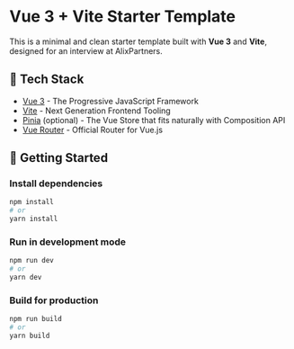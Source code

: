 # Vue 3 + Vite Starter Template

This is a minimal and clean starter template built with **Vue 3** and **Vite**, designed for an interview at AlixPartners.

## 🔧 Tech Stack

* [Vue 3](https://vuejs.org/) - The Progressive JavaScript Framework
* [Vite](https://vitejs.dev/) - Next Generation Frontend Tooling
* [Pinia](https://pinia.vuejs.org/) (optional) - The Vue Store that fits naturally with Composition API
* [Vue Router](https://router.vuejs.org/) - Official Router for Vue.js


## 🚀 Getting Started

### Install dependencies

```bash
npm install
# or
yarn install
```

### Run in development mode

```bash
npm run dev
# or
yarn dev
```

### Build for production

```bash
npm run build
# or
yarn build
```
